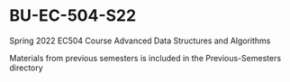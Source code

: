 # BU-EC-504-S22
Spring 2022 EC504 Course Advanced Data Structures and Algorithms

Materials from previous semesters is included in the Previous-Semesters directory
